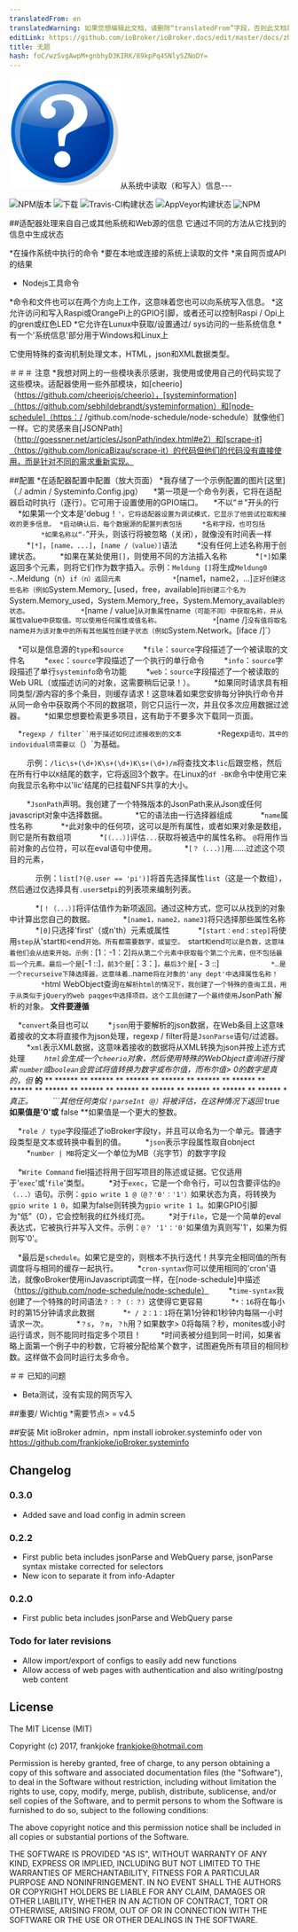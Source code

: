 ```yaml
---
translatedFrom: en
translatedWarning: 如果您想编辑此文档，请删除“translatedFrom”字段，否则此文档将再次自动翻译
editLink: https://github.com/ioBroker/ioBroker.docs/edit/master/docs/zh-cn/adapterref/iobroker.systeminfo/README.md
title: 无题
hash: foC/wzSvgAwpM+gnbhyD3KIRK/89kpPq4SNlySZNoDY=
---
```

![商标](../../../en/adapterref/iobroker.systeminfo/./admin/systeminfo.png)从系统中读取（和写入）信息---

![NPM版本](http://img.shields.io/npm/v/iobroker.systeminfo.svg)
![下载](https://img.shields.io/npm/dm/iobroker.systeminfo.svg)
![Travis-CI构建状态](https://travis-ci.org/frankjoke/ioBroker.systeminfo.svg?branch=master)
![AppVeyor构建状态](https://ci.appveyor.com/api/projects/status/pil6266rrtw6l5c0?svg=true)
![NPM](https://nodei.co/npm/iobroker.systeminfo.png?downloads=true)

##适配器处理来自自己或其他系统和Web源的信息
它通过不同的方法从它找到的信息中生成状态

*在操作系统中执行的命令
*要在本地或连接的系统上读取的文件
*来自网页或API的结果
* Nodejs工具命令

*命令和文件也可以在两个方向上工作，这意味着您也可以向系统写入信息。
*这允许访问和写入Raspi或OrangePi上的GPIO引脚，或者还可以控制Raspi / Opi上的gren或红色LED
*它允许在Lunux中获取/设置通过/ sys访问的一些系统信息
*有一个'系统信息'部分用于Windows和Linux上

它使用特殊的查询机制处理文本，HTML，json和XML数据类型。

＃＃＃ 注意
*我想对网上的一些模块表示感谢，我使用或使用自己的代码实现了这些模块。适配器使用一些外部模块，如[cheerio]（https://github.com/cheeriojs/cheerio），[systeminformation]（https://github.com/sebhildebrandt/systeminformation）和[node-schedule]（https：/ /github.com/node-schedule/node-schedule）就像他们一样。它的灵感来自[JSONPath]（http://goessner.net/articles/JsonPath/index.html#e2）和[scrape-it]（https://github.com/IonicaBizau/scrape-it）的代码但他们的代码没有直接使用，而是针对不同的需求重新实现。

##配置
*在适配器配置中配置（放大页面）
*我存储了一个示例配置的图片[这里]（./ admin / Systeminfo.Config.jpg）
    *第一项是一个命令列表，它将在适配器启动时执行（逐行）。它可用于设置使用的GPIO端口。
    *不以“＃”开头的行
    *如果第一个文本是'debug！`'，它将适配器设置为调试模式，它显示了他尝试拉取和接收的更多信息。
*启动确认后，每个数据源的配置列表包括
    *名称字段，也可包括
        *如果名称以“-`”开头，则该行将被忽略（关闭），就像没有时间表一样
        *`[*]`，`[name，...]`，`[name /（value）]`语法
        *没有任何上述名称用于创建状态。
        *如果在某处使用`[]`，则使用不同的方法插入名称
            *`[*]`如果返回多个元素，则将它们作为数字插入。示例：`Meldung []`将生成`Meldung0` -..Meldung（n）`if（n）返回元素
            *`[name1，name2，...]`正好创建这些名称（例如`System.Memory_ [used，free，available]`将创建三个名为`System.Memory_used，System.Memory_free，System.Memory_available`的状态。
            *`[name / value]`从对象属性`name`（可能不同）中获取名称，并从属性`value`中获取值。可以使用任何属性或值名称。
            *`[name /]`没有值将取名`name`并为该对象中的所有其他属性创建子状态（例如`System.Network。[iface /]`）

    *可以是信息源的`type`和`source`
        *`file`：`source`字段描述了一个被读取的文件名
        *`exec`：`source`字段描述了一个执行的单行命令
        *`info`：`source`字段描述了单行`systeminfo`命令功能
        *`web`：`source`字段描述了一个被读取的Web URL（或描述访问的对象，这需要稍后记录！）。
        *如果同时请求具有相同类型/源内容的多个条目，则缓存请求！这意味着如果您安排每分钟执行命令并从同一命令中获取两个不同的数据项，则它只运行一次，并且仅多次应用数据过滤器。
        *如果您想要检索更多项目，这有助于不要多次下载同一页面。

    *`regexp / filter``用于描述如何过滤接收到的文本
        *`Regexp`语句，其中的indovidual项需要以`（）`为基础。

        示例：`/lic\s+(\d+)K\s+(\d+)K\s+(\d+)/m`将查找文本`lic`后跟空格，然后在所有行中以`K`结尾的数字，它将返回3个数字。在Linux的`df -BK`命令中使用它来向我显示名称中以'lic'结尾的已挂载NFS共享的大小。

        *`JsonPath`声明。我创建了一个特殊版本的JsonPath来从Json或任何javascript对象中选择数据。
            *它的语法由一行选择器组成
            *`name`属性名称
            *`*`此对象中的任何项，这可以是所有属性，或者如果对象是数组，则它是所有数组项
            *`[（...）]`评估`...`获取将被选中的属性名称。 `@`将用作当前对象的占位符，可以在eval语句中使用。
            *`[？（...）]`用......过滤这个项目的元素，

            示例：`list[?(@.user == 'pi')]`将首先选择属性`list`（这是一个数组），然后通过仅选择具有`.user`set`pi`的列表项来编制列表。

            *`[！（...）]`将评估值作为新项返回。通过这种方式，您可以从找到的对象中计算出您自己的数据。
            *`[name1，name2，name3]`将只选择那些属性名称
            *`[0]`只选择'first'（或n'th）元素或属性
            *`[start：end：step]`将使用`step`从'start`和`<end`开始。所有都需要数字，或留空。 `start`和`end`可以是负数，这意味着他们会从结束开始。示例：`[1：-1：2]`将从第二个元素中获取每个第二个元素，但不包括最后一个元素。最后一个是`[-1 ::]`，前3个是`[：3：]`，最后3个是`[ -  3 ::]`
            *`..`是一个recurseive下降选择器，这意味着`..name`将在对象的'any dept'中选择属性名称！
        *`html WebObject查询`在解析html的情况下，我创建了一个特殊的查询工具，用于从类似于jQuery的web paqges中选择项目。这个工具创建了一个最终使用`JsonPath`解析的对象。 **文件要遵循**

    *`convert`条目也可以
        *`json`用于要解析的json数据，在Web条目上这意味着接收的文本将直接作为json处理，regexp / filter将是`JsonParse`语句/过滤器。
        *`xml`表示XML数据，这意味着接收的数据将从XML转换为json并按上述方式处理
        *`html`会生成一个`cheerio`对象，然后使用特殊的WebObject查询进行搜索
    *`number`或`boolean`会尝试将值转换为数字或布尔值，而布尔值> 0的数字是真的，但** ****的**** ** ****** ** ****** ** ****** ** ****** ** ****** ** ****** ** ****** ** ****** ** ****** ** ****** ** ****** ** ****** ** ****** ** ****** **真正。
        *```其他任何类似`！parseInt（@）`将被评估，在这种情况下返回** true **如果值是'0'或** false **如果值是一个更大的整数。

    *`role / type`字段描述了ioBroker字段ty，并且可以命名为一个单元。普通字段类型是文本或转换中看到的值。
        *`json`表示字段属性取自obnject
        *`number | MB`将定义一个单位为MB（兆字节）的数字字段

    *`Write Command` fiel描述将用于回写项目的陈述或证据。它仅适用于'`exec`'或'`file`'类型。
        *对于`exec`，它是一个命令行，可以包含要评估的`@（...）`语句。示例：`gpio write 1 @（@？'0'：'1'）`如果状态为真，将转换为`gpio write 1 0`，如果为false则转换为`gpio write 1 1`。如果GPIO引脚为“低”（0），它会控制我的红外线灯亮。
        *对于`file`，它是一个简单的eval表达式，它被执行并写入文件。示例：`@？ '1'：'0'`如果值为真则写'1'，如果为假则写'0'。

    *最后是`schedule`。如果它是空的，则根本不执行迭代！共享完全相同值的所有调度将与相同的缓存一起执行。
        *`cron-syntax`你可以使用相同的'cron'语法，就像oBroker使用inJavascript调度一样，在[node-schedule]中描述（https://github.com/node-schedule/node-schedule）
        *`time-syntax`我创建了一个特殊的时间语法`？：？（：？）`这使得它更容易
            *`*：16`将在每小时的第15分钟请求此数据
            *`* / 2：1：1`将在第1分钟和1秒钟内每隔一小时请求一次。
            *`？s`，`？m`，`？h`用？如果数字> 0将每隔？秒，monites或小时运行请求，则不能同时指定多个项目！
        *时间表被分组到同一时间，如果省略上面第一个例子中的秒数，它将被分配给某个数字，试图避免所有项目的相同秒数。这样做不会同时运行太多命令。

＃＃ 已知的问题
* Beta测试，没有实现的网页写入

##重要/ Wichtig
*需要节点> = v4.5

##安装
Mit ioBroker admin，npm install iobroker.systeminfo oder von <https://github.com/frankjoke/ioBroker.systeminfo>

## Changelog
### 0.3.0
* Added save and load config in admin screen

### 0.2.2
* First public beta includes jsonParse and WebQuery parse, jsonParse syntax mistake corrected for selectors
* New icon to separate it from info-Adapter

### 0.2.0
* First public beta includes jsonParse and WebQuery parse

### Todo for later revisions
* Allow import/export of configs to easily add new functions
* Allow access of web pages with authentication and also writing/postng web content

## License

The MIT License (MIT)

Copyright (c) 2017, frankjoke <frankjoke@hotmail.com>

Permission is hereby granted, free of charge, to any person obtaining a copy
of this software and associated documentation files (the "Software"), to deal
in the Software without restriction, including without limitation the rights
to use, copy, modify, merge, publish, distribute, sublicense, and/or sell
copies of the Software, and to permit persons to whom the Software is
furnished to do so, subject to the following conditions:

The above copyright notice and this permission notice shall be included in
all copies or substantial portions of the Software.

THE SOFTWARE IS PROVIDED "AS IS", WITHOUT WARRANTY OF ANY KIND, EXPRESS OR
IMPLIED, INCLUDING BUT NOT LIMITED TO THE WARRANTIES OF MERCHANTABILITY,
FITNESS FOR A PARTICULAR PURPOSE AND NONINFRINGEMENT. IN NO EVENT SHALL THE
AUTHORS OR COPYRIGHT HOLDERS BE LIABLE FOR ANY CLAIM, DAMAGES OR OTHER
LIABILITY, WHETHER IN AN ACTION OF CONTRACT, TORT OR OTHERWISE, ARISING FROM,
OUT OF OR IN CONNECTION WITH THE SOFTWARE OR THE USE OR OTHER DEALINGS IN
THE SOFTWARE.